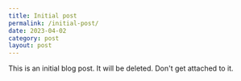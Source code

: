 ```yaml
---
title: Initial post
permalink: /initial-post/
date: 2023-04-02
category: post
layout: post
---
```


This is an initial blog post. It will be deleted. Don't get attached to it.

